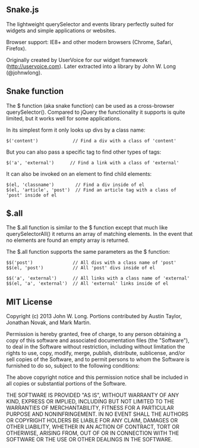 Snake.js
--------

The lightweight querySelector and events library perfectly suited for widgets and simple applications or websites.

Browser support: IE8+ and other modern browsers (Chrome, Safari, Firefox).

Originally created by UserVoice for our widget framework (http://uservoice.com). Later extracted into a library by John W. Long (@johnwlong).


## Snake function

The $ function (aka snake function) can be used as a cross-browser querySelector(). Compared to jQuery the functionality it supports is quite limited, but it works well for some applications.

In its simplest form it only looks up divs by a class name:

    $('content')             // Find a div with a class of 'content'

But you can also pass a specific tag to find other types of tags:

    $('a', 'external')      // Find a link with a class of 'external'

It can also be invoked on an element to find child elements:

    $(el, 'classname')        // Find a div inside of el
    $(el, 'article', 'post')  // Find an article tag with a class of 'post' inside of el


## $.all

The $.all function is similar to the $ function except that much like querySelectorAll() it returns an array of matching elements. In the event that no elements are found an empty array is returned.

The $.all function supports the same parameters as the $ function:

    $$('post')               // All divs with a class name of 'post'
    $$(el, 'post')           // All 'post' divs inside of el

    $$('a', 'external')      // All links with a class name of 'external'
    $$(el, 'a', 'external')  // All 'external' links inside of el


## MIT License

Copyright (c) 2013 John W. Long. Portions contributed by Austin Taylor, Jonathan Novak, and Mark Martin.

Permission is hereby granted, free of charge, to any person obtaining a copy of this software and associated documentation files (the "Software"), to deal in the Software without restriction, including without limitation the rights to use, copy, modify, merge, publish, distribute, sublicense, and/or sell copies of the Software, and to permit persons to whom the Software is furnished to do so, subject to the following conditions:

The above copyright notice and this permission notice shall be included in all copies or substantial portions of the Software.

THE SOFTWARE IS PROVIDED "AS IS", WITHOUT WARRANTY OF ANY KIND, EXPRESS OR IMPLIED, INCLUDING BUT NOT LIMITED TO THE WARRANTIES OF MERCHANTABILITY, FITNESS FOR A PARTICULAR PURPOSE AND NONINFRINGEMENT. IN NO EVENT SHALL THE AUTHORS OR COPYRIGHT HOLDERS BE LIABLE FOR ANY CLAIM, DAMAGES OR OTHER LIABILITY, WHETHER IN AN ACTION OF CONTRACT, TORT OR OTHERWISE, ARISING FROM, OUT OF OR IN CONNECTION WITH THE SOFTWARE OR THE USE OR OTHER DEALINGS IN THE SOFTWARE.
